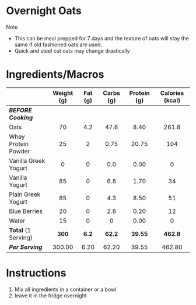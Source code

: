 # Overnight Oats

> [!NOTE]
> - This can be meal prepped for 7 days and the texture of oats will stay the same if old fashioned oats are used.
> - Quick and steel cut oats may change drastically 

# Ingredients/Macros

|                       | Weight (g) | Fat (g) | Carbs (g) | Protein (g) | Calories (kcal) |
| --------------------- | :--------: | :-----: | :-------: | :---------: | :-------------: |
| ***BEFORE Cooking***  |            |         |           |             |                 |
| Oats                  |     70     |   4.2   |   47.6    |    8.40     |      261.8      |
| Whey Protein Powder   |     25     |    2    |   0.75    |    20.75    |       104       |
| Vanilla Greek Yogurt  |     0      |    0    |    0.0    |    0.00     |        0        |
| Vanilla Yogurt        |     85     |    0    |    6.8    |    1.70     |       34        |
| Plain Greek Yogurt    |     85     |    0    |    4.3    |    8.50     |       51        |
| Blue Berries          |     20     |    0    |    2.8    |    0.20     |       12        |
| Water                 |     15     |    0    |     0     |    0.00     |        0        |
| **Total** (1 Serving) |  **300**   | **6.2** | **62.2**  |  **39.55**  |    **462.8**    |
| ***Per Serving***     |   300.00   |  6.20   |   62.20   |    39.55    |     462.80      |
# Instructions

1. Mix all ingredients in a container or a bowl
2. leave it in the fridge overnight



